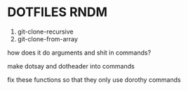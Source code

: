 # DOTFILES RNDM

1. git-clone-recursive
2. git-clone-from-array

how does it do arguments and shit in commands? 

make dotsay and dotheader into commands

fix these functions so that they only use dorothy commands


